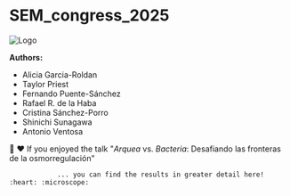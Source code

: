 # SEM_congress_2025

![Logo](https://github.com/user-attachments/assets/884d537b-bedf-4c5d-9357-0bf45a69ca33) 

**Authors:**
  + Alicia Garcia-Roldan 
  + Taylor Priest
  + Fernando Puente-Sánchez
  + Rafael R. de la Haba
  + Cristina Sánchez-Porro
  + Shinichi Sunagawa
  + Antonio Ventosa

:microscope: :heart: If you enjoyed the talk "_Arquea_ vs. _Bacteria_: Desafiando las fronteras de la osmorregulación" 

                ... you can find the results in greater detail here! :heart: :microscope:

